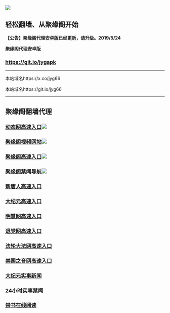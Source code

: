 ![](https://raw.githubusercontent.com/hao369/a/master/j.jpg)



## 轻松翻墙、从聚缘阁开始



**【公告】聚缘阁代理安卓版已经更新，请升级。2019/5/24**

 
**聚缘阁代理安卓版**
### https://git.io/jygapk  

***

本站域名https://x.co/jyg66 

本站域名https://git.io/jyg66



***




## 聚缘阁翻墙代理 


### [动态网高速入口](http://wage.sa.sellusedlaptopz.com/eerw/505)![](http://tupian.425e.eu.org/jygdl.gif)

### [聚缘阁视频网站](https://tu30cpcu9h.execute-api.ap-northeast-1.amazonaws.com/tv)![](http://tupian.425e.eu.org/jyg.gif)

### [聚缘阁高速入口](https://mnpyfw0j09.execute-api.ap-southeast-1.amazonaws.com/j)![](http://tupian.425e.eu.org/jyg.gif)


### [聚缘阁禁闻导航](https://v152druu68.execute-api.ap-northeast-1.amazonaws.com/vs)![](http://tupian.425e.eu.org/jyg.gif)




### [新唐人高速入口](http://wage.sa.sellusedlaptopz.com/eerw/5)

### [大纪元高速入口](http://wage.sa.sellusedlaptopz.com/eerw/7)

### [明慧网高速入口](http://wage.sa.sellusedlaptopz.com/eerw/3)

### [退党网高速入口](http://wage.sa.sellusedlaptopz.com/eerw/8)

### [法轮大法网高速入口](http://wage.sa.sellusedlaptopz.com/eerw/15)

### [美国之音网高速入口](http://wage.sa.sellusedlaptopz.com/eerw/18)












### [大纪元实事新闻](https://git.io/fjmgE)

### [24小时实事禁闻](https://git.io/fj3Go)

### [禁书在线阅读](https://git.io/fjJ5Z)






